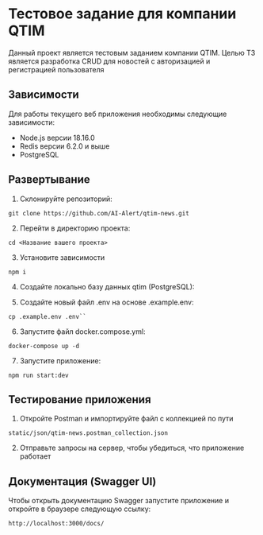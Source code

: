 # Тестовое задание для компании QTIM
Данный проект является тестовым заданием компании QTIM. Целью ТЗ является разработка CRUD для новостей с авторизацией и регистрацией пользователя

## Зависимости

Для работы текущего веб приложения необходимы следующие зависимости:

- Node.js версии 18.16.0
- Redis версии 6.2.0 и выше
- PostgreSQL

## Развертывание

1. Склонируйте репозиторий:

```
git clone https://github.com/AI-Alert/qtim-news.git
```

2. Перейти в директорию проекта:

```
cd <Название вашего проекта>
```

3. Установите зависимости

```
npm i
```

4. Создайте локально базу данных qtim (PostgreSQL):

5. Создайте новый файл .env на основе .example.env:


```
cp .example.env .env``
```

6. Запустите файл docker.compose.yml:

```
docker-compose up -d
```

7. Запустите приложение:

```
npm run start:dev
```

## Тестирование приложения

1. Откройте Postman и импортируйте файл с коллекцией по пути

``
static/json/qtim-news.postman_collection.json
``

2. Отправьте запросы на сервер, чтобы убедиться, что приложение работает

## Документация (Swagger UI)

Чтобы открыть документацию Swagger запустите приложение и откройте в браузере следующую ссылку:

```
http://localhost:3000/docs/
```
